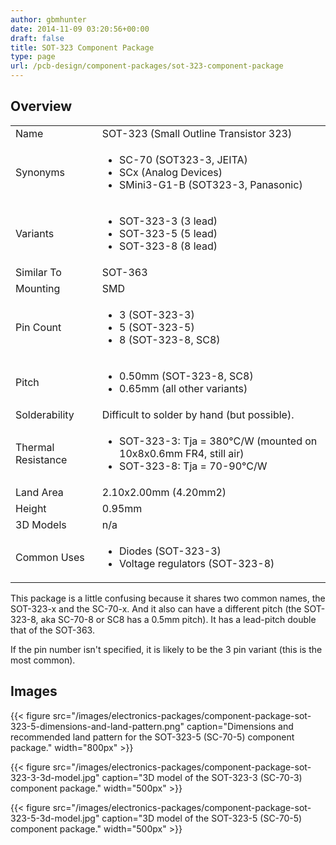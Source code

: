 ```yaml
---
author: gbmhunter
date: 2014-11-09 03:20:56+00:00
draft: false
title: SOT-323 Component Package
type: page
url: /pcb-design/component-packages/sot-323-component-package
---
```


## Overview

<table>
<tbody >
<tr >
<td >Name</td>
<td >SOT-323 (Small Outline Transistor 323)
</td>
</tr>
<tr >

<td >Synonyms
</td>

<td >
<ul>
<li>SC-70 (SOT323-3, JEITA)</li>
<li>SCx (Analog Devices)</li>
<li>SMini3-G1-B (SOT323-3, Panasonic)</li>
</ul>

</td>
</tr>
<tr >

<td >Variants
</td>

<td >

<ul>
<li>SOT-323-3 (3 lead)</li>

<li>SOT-323-5 (5 lead)</li>

<li>SOT-323-8 (8 lead)</li>
</ul>

</td>
</tr>
<tr >

<td >Similar To
</td>

<td >SOT-363
</td>
</tr>
<tr >

<td >Mounting
</td>

<td >SMD
</td>
</tr>
<tr >

<td >Pin Count
</td>

<td >
<ul>
<li>3 (SOT-323-3)</li>

<li>5 (SOT-323-5)</li>

<li>8 (SOT-323-8, SC8)</li>
</ul>
</td>
</tr>
<tr >

<td >Pitch
</td>

<td >

<ul>
<li>0.50mm (SOT-323-8, SC8)</li>

<li>0.65mm (all other variants)</li>
</ul>

</td>
</tr>
<tr >

<td >Solderability
</td>

<td >Difficult to solder by hand (but possible).
</td>
</tr>
<tr >

<td >Thermal Resistance
</td>

<td >
<ul>
<li>SOT-323-3: Tja = 380°C/W (mounted on 10x8x0.6mm FR4, still air)</li>

<li>SOT-323-8: Tja = 70-90°C/W</li>
</ul>

</td>
</tr>
<tr >

<td >Land Area
</td>

<td >2.10x2.00mm (4.20mm2)
</td>
</tr>
<tr >

<td >Height
</td>

<td >0.95mm
</td>
</tr>
<tr >

<td >3D Models
</td>

<td >n/a
</td>
</tr>
<tr >

<td >Common Uses
</td>

<td >
<ul>
<li>Diodes (SOT-323-3)</li>

<li>Voltage regulators (SOT-323-8)</li>
</ul>

</td>
</tr>
</tbody>
</table>

This package is a little confusing because it shares two common names, the SOT-323-x and the SC-70-x. And it also can have a different pitch (the SOT-323-8, aka SC-70-8 or SC8 has a 0.5mm pitch). It has a lead-pitch double that of the SOT-363.

If the pin number isn't specified, it is likely to be the 3 pin variant (this is the most common).

## Images

{{< figure src="/images/electronics-packages/component-package-sot-323-5-dimensions-and-land-pattern.png" caption="Dimensions and recommended land pattern for the SOT-323-5 (SC-70-5) component package."  width="800px" >}}

{{< figure src="/images/electronics-packages/component-package-sot-323-3-3d-model.jpg" caption="3D model of the SOT-323-3 (SC-70-3) component package."  width="500px" >}}

{{< figure src="/images/electronics-packages/component-package-sot-323-5-3d-model.jpg" caption="3D model of the SOT-323-5 (SC-70-5) component package."  width="500px" >}}
